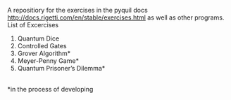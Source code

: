A repositiory for the exercises in the pyquil docs http://docs.rigetti.com/en/stable/exercises.html as well as other programs.
List of Excercises
  1. Quantum Dice
  2. Controlled Gates 
  3. Grover Algorithm*
  4. Meyer-Penny Game*
  5. Quantum Prisoner’s Dilemma*
<br/>  
*in the process of developing

